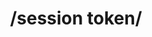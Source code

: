 ---
title: /session token/
position_number: 20
type: post
description: Get session token

parameters:
  - name: merchantId
    Datatype: Integer(18)
    Mandatory?: mandatory
    Description: The identifier for the merchant in the IPG Gateway provided at on-boarding
  - name: password
    Datatype: String (64)
    Mandatory?: mandatory
    Description: The merchant’s password to the IPG Gateway provided at on-boarding
  - name: action
    Datatype: String (enum)
    Mandatory?: mandatory
    Description: Must be “TOKENIZE”
  - name: timestamp
    Datatype: Integer (13)
    Mandatory?: mandatory
    Description: milliseconds since 1970-01-01 00:00:00
  - name: allowOriginUrl
    Datatype: String (253)
    Mandatory?: mandatory
    Description: The merchant's URL that will make the Tokenize Request Cross-Origin Resource Sharing (CORS) headers will allow only this origin.
  - name: customerId
    Datatype: String (20)
    Mandatory?: optional
    Description: Customer identifier in merchant system. If the parameter is omitted or no value is provided, the IPG Gateway will generate a value, which will be returned in the Session Token Response - Processed (see section 1.2). The received or generated value is stored against the card token.
  - name: cardDescription
    Datatype: String (50)
    Mandatory?: optional
    Description: Free form text field for the merchant’s use that is used for reconciliation e.g. merchant’s internal card’s sequence id


left_code_blocks:
  - code_block: |-
      $ .post("https://apiuat.test.boipapaymentgateway.com/token?"> {
      Customer ID:hptest, Brand ID:897774000/, channel:ECOM, currency:GBP, country:GB, merchantId:897774, action:PURCHASE, amount:5, password:u16q9rZ02bW0jqTjxH8t, allowOriginUrl:*, timestamp:timestamp, paymentSolutionId:500, merchantNotificationUrl:https://ptsv2.com/t/v4w7q-1558948751/post, merchantLandingPageUrl:https://ptsv2.com/t/v4w7q-1558948751/post, forceSecurePayment:false, language:en, postCode (CIP):123456
      };
    title: jQuery
    language: javascript
right_code_blocks:
  - code_block: |2-
      {
          "result": "success",
          "resultId": "f52cc38a-7815-4f8c-8687-662cc63d56e9",
          "merchantId": "890490",
          "additionalDetails": {},
          "processingTime": 1000,
          "token": "96b7d82e-349f-4880-9b8a-928636437c75"
      }
    title: Response
    language: json
  - code_block: |2-
      {
          "result": "failure",
          "resultId": "bb248d1d-d657-4dbe-9f04-a279b384872c",
          "additionalDetails": {},
          "errors": [
            {
               "messageCode": "This field is required in [REQUEST]",
               "fieldName": "password"
            }
          ],
          "processingTime": 2
      }
    title: Error
    language: json
---